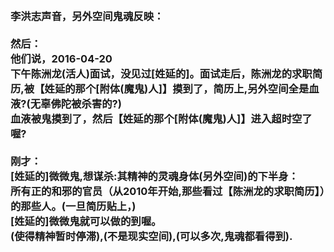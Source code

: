 <h3>
<br>李洪志声音，另外空间鬼魂反映：
<br>
<br>然后：
<br>他们说，2016-04-20
<br>下午陈洲龙(活人)面试，没见过[姓延的]。面试走后，陈洲龙的求职简历,被【姓延的那个[附体(魔鬼)人]】摸到了，简历上,另外空间全是血液?(无辜佛陀被杀害的?)
<br>血液被鬼摸到了，然后【姓延的那个[附体(魔鬼)人]】进入超时空了喔?
<br>
<br>刚才：
<br>[姓延的]微微鬼,想谋杀:其精神的灵魂身体(另外空间)的下半身：
<br>所有正的和邪的官员（从2010年开始,那些看过【陈洲龙的求职简历】）的那些人。(一旦简历贴上，)
<br>[姓延的]微微鬼就可以做的到喔。
<br>(使得精神暂时停滞),(不是现实空间),(可以多次,鬼魂都看得到).
</h3>
